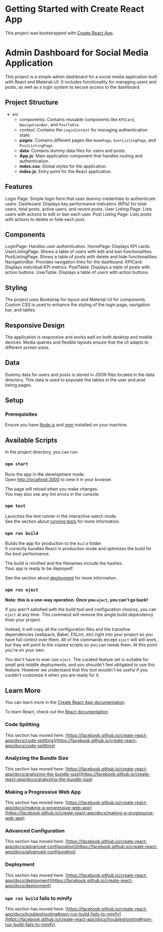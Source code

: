 # Getting Started with Create React App

This project was bootstrapped with [Create React App](https://github.com/facebook/create-react-app).

# Admin Dashboard for Social Media Application

This project is a simple admin dashboard for a social media application built with React and Material-UI. It includes functionality for managing users and posts, as well as a login system to secure access to the dashboard.

## Project Structure

- src
  - components: Contains reusable components like `KPICard`, `NavigationBar`, and `PostTable`.
  - context: Contains the `LoginContext` for managing authentication state.
  - **pages**: Contains different pages like `HomePage`, `UserListingPage`, and `PostListingPage`.
  - **data**: Contains dummy data files for users and posts.
  - **App.js**: Main application component that handles routing and authentication.
  - **index.css**: Global styles for the application.
  - **index.js**: Entry point for the React application.


## Features
Login Page: Simple login form that uses dummy credentials to authenticate users.
Dashboard: Displays key performance indicators (KPIs) for total users, total posts, active users, and recent posts.
User Listing Page: Lists users with actions to edit or ban each user.
Post Listing Page: Lists posts with actions to delete or hide each post.

## Components
LoginPage: Handles user authentication.
HomePage: Displays KPI cards.
UserListingPage: Shows a table of users with edit and ban functionalities.
PostListingPage: Shows a table of posts with delete and hide functionalities.
NavigationBar: Provides navigation links for the dashboard.
KPICard: Displays individual KPI metrics.
PostTable: Displays a table of posts with action buttons.
UserTable: Displays a table of users with action buttons.

## Styling
The project uses Bootstrap for layout and Material-UI for components. Custom CSS is used to enhance the styling of the login page, navigation bar, and tables.

## Responsive Design
The application is responsive and works well on both desktop and mobile devices. Media queries and flexible layouts ensure that the UI adapts to different screen sizes.

## Data
Dummy data for users and posts is stored in JSON files located in the data directory. This data is used to populate the tables in the user and post listing pages.

## Setup

### Prerequisites

Ensure you have [Node.js](https://nodejs.org/) and [npm](https://www.npmjs.com/) installed on your machine.


## Available Scripts

In the project directory, you can run:

### `npm start`

Runs the app in the development mode.\
Open [http://localhost:3000](http://localhost:3000) to view it in your browser.

The page will reload when you make changes.\
You may also see any lint errors in the console.

### `npm test`

Launches the test runner in the interactive watch mode.\
See the section about [running tests](https://facebook.github.io/create-react-app/docs/running-tests) for more information.

### `npm run build`

Builds the app for production to the `build` folder.\
It correctly bundles React in production mode and optimizes the build for the best performance.

The build is minified and the filenames include the hashes.\
Your app is ready to be deployed!

See the section about [deployment](https://facebook.github.io/create-react-app/docs/deployment) for more information.

### `npm run eject`

**Note: this is a one-way operation. Once you `eject`, you can't go back!**

If you aren't satisfied with the build tool and configuration choices, you can `eject` at any time. This command will remove the single build dependency from your project.

Instead, it will copy all the configuration files and the transitive dependencies (webpack, Babel, ESLint, etc) right into your project so you have full control over them. All of the commands except `eject` will still work, but they will point to the copied scripts so you can tweak them. At this point you're on your own.

You don't have to ever use `eject`. The curated feature set is suitable for small and middle deployments, and you shouldn't feel obligated to use this feature. However we understand that this tool wouldn't be useful if you couldn't customize it when you are ready for it.

## Learn More

You can learn more in the [Create React App documentation](https://facebook.github.io/create-react-app/docs/getting-started).

To learn React, check out the [React documentation](https://reactjs.org/).

### Code Splitting

This section has moved here: [https://facebook.github.io/create-react-app/docs/code-splitting](https://facebook.github.io/create-react-app/docs/code-splitting)

### Analyzing the Bundle Size

This section has moved here: [https://facebook.github.io/create-react-app/docs/analyzing-the-bundle-size](https://facebook.github.io/create-react-app/docs/analyzing-the-bundle-size)

### Making a Progressive Web App

This section has moved here: [https://facebook.github.io/create-react-app/docs/making-a-progressive-web-app](https://facebook.github.io/create-react-app/docs/making-a-progressive-web-app)

### Advanced Configuration

This section has moved here: [https://facebook.github.io/create-react-app/docs/advanced-configuration](https://facebook.github.io/create-react-app/docs/advanced-configuration)

### Deployment

This section has moved here: [https://facebook.github.io/create-react-app/docs/deployment](https://facebook.github.io/create-react-app/docs/deployment)

### `npm run build` fails to minify

This section has moved here: [https://facebook.github.io/create-react-app/docs/troubleshooting#npm-run-build-fails-to-minify](https://facebook.github.io/create-react-app/docs/troubleshooting#npm-run-build-fails-to-minify)
